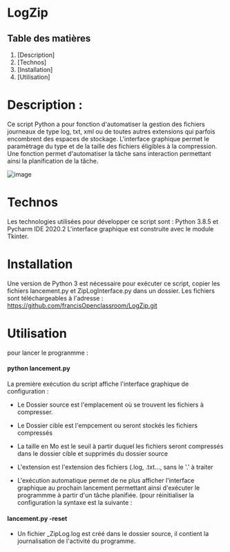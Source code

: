 # LogZip

## Table des matières

1. [Description]
2. [Technos]
3. [Installation]
4. [Utilisation]

# Description :

Ce script Python a pour fonction d'automatiser la gestion des fichiers journeaux de type log, txt, xml ou de toutes autres extensions qui parfois encombrent des espaces de stockage. L'interface graphique permet le paramètrage du type et de la taille des fichiers éligibles à la compression. Une fonction permet d'automatiser la tâche sans interaction permettant ainsi la planification de la tâche.

![image](https://user-images.githubusercontent.com/72203692/97585174-213b0800-19f9-11eb-993f-27671360789e.png)

# Technos

Les technologies utilisées pour développer ce script sont : Python 3.8.5 et Pycharm IDE 2020.2
L'interface graphique est construite avec le module Tkinter.

# Installation

Une version de Python 3 est nécessaire pour exécuter ce script, copier les fichiers lancement.py et ZipLogInterface.py dans un dossier. Les fichiers sont téléchargeables à l'adresse : https://github.com/francisOpenclassroom/LogZip.git

# Utilisation

pour lancer le progranmme :

#### python lancement.py

La première exécution du script affiche l'interface graphique de configuration :

- Le Dossier source est l'emplacement où se trouvent les fichiers à compresser.

- Le Dossier cible est l'empcement ou seront stockés les fichiers compressés

- La taille en Mo est le seuil à partir duquel les fichiers seront compressés dans le dossier cible et supprimés du dossier source

- L'extension est l'extension des fichiers (.log, .txt..., sans le '.' à traiter 

- L'exécution automatique permet de ne plus afficher l'interface graphique au prochain lancement permettant ainsi d'exécuter le programmme à partir d'un tâche planifiée.
(pour réinitialiser la configuration la syntaxe est la suivante :

#### lancement.py -reset

- Un fichier _ZipLog.log est créé dans le dossier source, il contient la journalisation de l'activité du programme.
